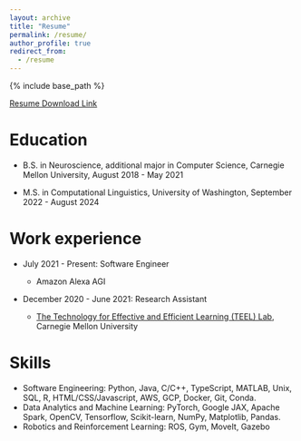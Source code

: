 ```yaml
---
layout: archive
title: "Resume"
permalink: /resume/
author_profile: true
redirect_from:
  - /resume
---
```


{% include base_path %}

[Resume Download Link](https://drive.google.com/file/d/1KLg6xfBECdnzUKvc0BoqryD408tMxoVU/view?usp=sharing)

Education
======
* B.S. in Neuroscience, additional major in Computer Science, Carnegie Mellon University, August 2018 - May 2021

* M.S. in Computational Linguistics, University of Washington, September 2022 - August 2024

Work experience
======
* July 2021 - Present: Software Engineer
  * Amazon Alexa AGI

* December 2020 - June 2021: Research Assistant
  * [The Technology for Effective and Efficient Learning (TEEL) Lab](http://teel.cs.cmu.edu/), Carnegie Mellon University
  
Skills
======
* Software Engineering: Python, Java, C/C++, TypeScript, MATLAB, Unix, SQL, R, HTML/CSS/Javascript, AWS, GCP, Docker, Git, Conda.
* Data Analytics and Machine Learning: PyTorch, Google JAX, Apache Spark, OpenCV, Tensorflow, Scikit-learn, NumPy, Matplotlib, Pandas.
* Robotics and Reinforcement Learning: ROS, Gym, MoveIt, Gazebo

